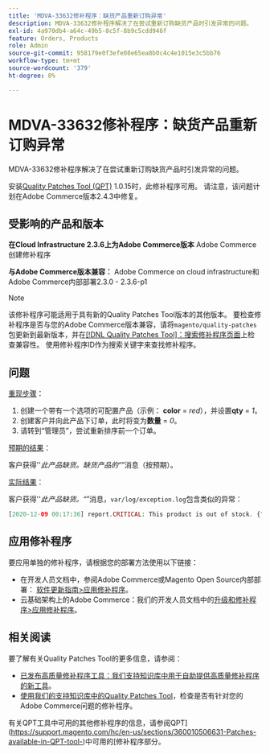 ```yaml
---
title: 'MDVA-33632修补程序：缺货产品重新订购异常'
description: MDVA-33632修补程序解决了在尝试重新订购缺货产品时引发异常的问题。
exl-id: 4a970db4-a64c-49b5-8c5f-8b9c5cdd946f
feature: Orders, Products
role: Admin
source-git-commit: 958179e0f3efe08e65ea8b0c4c4e1015e3c5bb76
workflow-type: tm+mt
source-wordcount: '379'
ht-degree: 0%

---
```


# MDVA-33632修补程序：缺货产品重新订购异常

MDVA-33632修补程序解决了在尝试重新订购缺货产品时引发异常的问题。

安装[Quality Patches Tool (QPT)](/help/announcements/adobe-commerce-announcements/magento-quality-patches-released-new-tool-to-self-serve-quality-patches.md) 1.0.15时，此修补程序可用。 请注意，该问题计划在Adobe Commerce版本2.4.3中修复。

## 受影响的产品和版本

**在Cloud Infrastructure 2.3.6上为Adobe Commerce版本** Adobe Commerce创建修补程序

**与Adobe Commerce版本兼容：** Adobe Commerce on cloud infrastructure和Adobe Commerce内部部署2.3.0 - 2.3.6-p1

>[!NOTE]
>
>该修补程序可能适用于具有新的Quality Patches Tool版本的其他版本。 要检查修补程序是否与您的Adobe Commerce版本兼容，请将`magento/quality-patches`包更新到最新版本，并在[[!DNL Quality Patches Tool]：搜索修补程序页面](https://devdocs.magento.com/quality-patches/tool.html#patch-grid)上检查兼容性。 使用修补程序ID作为搜索关键字来查找修补程序。

## 问题

<u>重现步骤</u>：

1. 创建一个带有一个选项的可配置产品（示例： **color** = *red*），并设置&#x200B;**qty** = *1*。
1. 创建客户并向此产品下订单，此时将变为&#x200B;**数量** = *0*。
1. 请转到“管理员”，尝试重新排序前一个订单。

<u>预期的结果</u>：

客户获得&#39;&#39;*此产品缺货。缺货产品的“*”消息（按预期）。

<u>实际结果</u>：

客户获得&#39;&#39;*此产品缺货。“*”消息，`var/log/exception.log`包含类似的异常：

```php
[2020-12-09 00:17:36] report.CRITICAL: This product is out of stock. {"exception":"[object] (Magento\\Framework\\Exception\\LocalizedException(code: 0): This product is out of stock. at /vendor/magento/module-quote/Model/Quote.php:1711)"} []
```

## 应用修补程序

要应用单独的修补程序，请根据您的部署方法使用以下链接：

* 在开发人员文档中，参阅Adobe Commerce或Magento Open Source内部部署： [软件更新指南>应用修补程序](https://devdocs.magento.com/guides/v2.4/comp-mgr/patching/mqp.html)。
* 云基础架构上的Adobe Commerce：我们的开发人员文档中的[升级和修补程序>应用修补程序](https://devdocs.magento.com/cloud/project/project-patch.html)。

## 相关阅读

要了解有关Quality Patches Tool的更多信息，请参阅：

* [已发布高质量修补程序工具：我们支持知识库中用于自助提供高质量修补程序的新工具](/help/announcements/adobe-commerce-announcements/magento-quality-patches-released-new-tool-to-self-serve-quality-patches.md)。
* [使用我们的支持知识库中的Quality Patches Tool](/help/support-tools/patches-available-in-qpt-tool/check-patch-for-magento-issue-with-magento-quality-patches.md)，检查是否有针对您的Adobe Commerce问题的修补程序。

有关QPT工具中可用的其他修补程序的信息，请参阅QPT](https://support.magento.com/hc/en-us/sections/360010506631-Patches-available-in-QPT-tool-)中可用的[修补程序部分。
